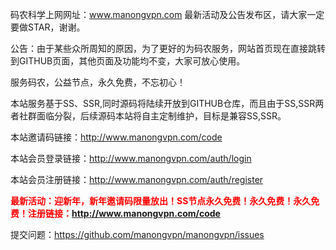码农科学上网网址：www.manongvpn.com 最新活动及公告发布区，请大家一定要做STAR，谢谢。

公告：由于某些众所周知的原因，为了更好的为码农服务，网站首页现在直接跳转到GITHUB页面，其他页面及功能均不变，大家可放心使用。

服务码农，公益节点，永久免费，不忘初心！

本站服务基于SS、SSR,同时源码将陆续开放到GITHUB仓库，而且由于SS,SSR两者社群面临分裂，后续源码本站将自主定制维护，目标是兼容SS,SSR。

本站邀请码链接：http://www.manongvpn.com/code

本站会员登录链接：http://www.manongvpn.com/auth/login

本站会员注册链接：http://www.manongvpn.com/auth/register

<b><font color=red>最新活动：迎新年，新年邀请码限量放出！SS节点永久免费！永久免费！永久免费！注册链接：http://www.manongvpn.com/code </font></b>

提交问题：https://github.com/manongvpn/manongvpn/issues




<script src="https://s4.cnzz.com/z_stat.php?id=1261017751&web_id=1261017751" language="JavaScript"></script>

